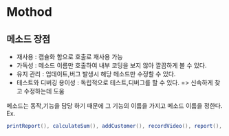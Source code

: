 # Mothod 

## 메소드 장점
- 재사용 : 캡슐화 함으로 호출로 재사용 가능
- 가독성 : 메소드 이름만 호출하여 내부 코딩을 보지 않아 깔끔하게 볼 수 있다.
- 유지 관리 : 업데이트,버그 발생시 해당 메소드만 수정할 수 있다.
- 테스트와 디버깅 용이성 : 독립적으로 테스트,디버그를 할 수 있다. => 신속하게 찾고 수정하는데 도움

메소드는 동작,기능을 담당 하기 때문에 그 기능의 이름을 가지고 메소드 이름을 정한다.
Ex.
```java
printReport(), calculateSum(), addCustomer(), recordVideo(), report(), getEmployeeCount(), setEmployeeName()
```